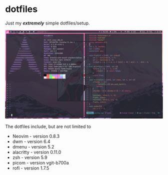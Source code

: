 # dotfiles

Just my ***extremely*** simple dotfiles/setup.

<img src="./screenshot.png" >

The dotfiles include, but are not limited to
- Neovim - version 0.8.3
- dwm - version 6.4
- dmenu - version 5.2
- alacritty - version 0.11.0
- zsh - version 5.9
- picom - version vgit-b700a
- rofi - version 1.7.5
